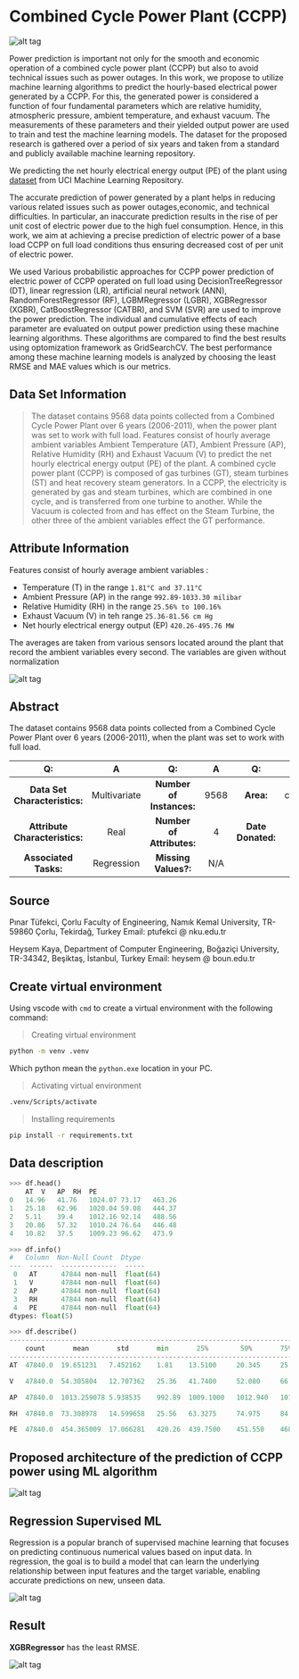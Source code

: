 # Combined Cycle Power Plant (CCPP)

![alt tag](https://github.com/Abdelrahman898/e2e_ds_projec/blob/main/images/burullus-260917-dji-0026-2.jpg)

Power prediction is important not only for the smooth and economic operation of a combined cycle power plant (CCPP) but also to avoid technical issues such as power outages. In this work, we propose to utilize machine learning algorithms to predict the hourly-based electrical power generated by a CCPP. For this, the generated power is considered a function of four fundamental parameters which are relative humidity, atmospheric pressure, ambient temperature, and exhaust vacuum. The measurements of these parameters and their yielded output power are used to train and test the machine learning models. The dataset for the proposed research is gathered over a period of six years and taken from a standard and publicly available machine learning repository.

We predicting the net hourly electrical energy output (PE) of the plant using [dataset](https://archive.ics.uci.edu/ml/datasets/Combined+Cycle+Power+Plant) from UCI Machine Learning Repository.

The accurate prediction of power generated by a plant helps in reducing various related issues such as power outages,economic, and technical difficulties. In particular, an inaccurate prediction results in the rise of per unit cost of electric power due to the high fuel consumption. Hence, in this work, we aim at achieving a precise prediction of electric power of a base load CCPP on full load conditions thus ensuring decreased cost of per unit of electric power.

We used Various probabilistic approaches for CCPP power prediction of electric power of CCPP operated on full load using DecisionTreeRegressor (DT), linear regression (LR), artificial neural network (ANN), RandomForestRegressor (RF), LGBMRegressor (LGBR), XGBRegressor (XGBR), CatBoostRegressor (CATBR), and SVM (SVR) are used to improve the power prediction. The individual and cumulative effects of each parameter are evaluated on output power prediction using these machine learning algorithms. These algorithms are compared to find the best results using optomization framework as GridSearchCV. The best performance among these machine learning models is analyzed by choosing the least RMSE and MAE values which is our metrics.

## Data Set Information

>The dataset contains 9568 data points collected from a Combined Cycle Power Plant over 6 years (2006-2011), when the power plant was set to work with full load. Features consist of hourly average ambient variables Ambient Temperature (AT), Ambient Pressure (AP), Relative Humidity (RH) and Exhaust Vacuum (V) to predict the net hourly electrical energy output (PE) of the plant. A combined cycle power plant (CCPP) is composed of gas turbines (GT), steam turbines (ST) and heat recovery steam generators. In a CCPP, the electricity is generated by gas and steam turbines, which are combined in one cycle, and is transferred from one turbine to another. While the Vacuum is colected from and has effect on the Steam Turbine, the other three of the ambient variables effect the GT performance.

## Attribute Information

Features consist of hourly average ambient variables :

- Temperature (T) in the range `1.81°C and 37.11°C`
- Ambient Pressure (AP) in the range `992.89-1033.30 milibar`
- Relative Humidity (RH) in the range `25.56% to 100.16%`
- Exhaust Vacuum (V) in teh range `25.36-81.56 cm Hg`
- Net hourly electrical energy output (EP) `420.26-495.76 MW`

The averages are taken from various sensors located around the plant that record the ambient variables every second. The variables are given without normalization

![alt tag](https://github.com/Abdelrahman898/e2e_ds_projec/blob/main/images/output1.png)

## Abstract

The dataset contains 9568 data points collected from a Combined Cycle Power Plant over 6 years (2006-2011), when the plant was set to work with full load.

| Q: | A | Q: | A | Q: | A | 
| :---: | :---: | :---: | :---: | :---: | :---: |
| **Data Set Characteristics:** | Multivariate | **Number of Instances:** | 9568 | **Area:** | computer |
| **Attribute Characteristics:** | Real | **Number of Attributes:** | 4 | **Date Donated:** | 2014-03-26 |
| **Associated Tasks:** | Regression | **Missing Values?:** | N/A |

## Source

Pınar Tüfekci, Çorlu Faculty of Engineering, Namık Kemal University, TR-59860 Çorlu, Tekirdağ, Turkey
Email: ptufekci @ nku.edu.tr

Heysem Kaya, Department of Computer Engineering, Boğaziçi University, TR-34342, Beşiktaş, İstanbul, Turkey
Email: heysem @ boun.edu.tr

## Create virtual environment

Using vscode with `cmd` to create a virtual environment with the following command:

> Creating virtual environment

```bash
python -m venv .venv 
```

Which python mean the `python.exe` location in your PC.

> Activating virtual environment

```bash
.venv/Scripts/activate 
```

> Installing requirements

```bash
pip install -r requirements.txt 
```

## Data description

```python
>>> df.head()
	AT	V	AP	RH	PE
0	14.96	41.76	1024.07	73.17	463.26
1	25.18	62.96	1020.04	59.08	444.37
2	5.11	39.4	1012.16	92.14	488.56
3	20.86	57.32	1010.24	76.64	446.48
4	10.82	37.5	1009.23	96.62	473.9
```

```python
>>> df.info()
#   Column  Non-Null Count  Dtype 
---  ------  --------------  ----- 
 0   AT      47844 non-null  float(64)
 1   V       47844 non-null  float(64)
 2   AP      47844 non-null  float(64)
 3   RH      47844 non-null  float(64)
 4   PE      47844 non-null  float(64)
dtypes: float(5)
```

```python
>>> df.describe()
---------------------------------------------------------------------------------------
    count       mean       std       min       25%        50%       75%          max 
---------------------------------------------------------------------------------------
AT  47840.0  19.651231   7.452162    1.81    13.5100     20.345     25.72       37.11

V   47840.0  54.305804   12.707362   25.36   41.7400     52.080     66.54       81.56

AP  47840.0  1013.259078 5.938535    992.89  1009.1000   1012.940   1017.26     1033.30

RH  47840.0  73.308978   14.599658   25.56   63.3275     74.975     84.83       100.16

PE  47840.0  454.365009  17.066281   420.26  439.7500    451.550    468.43      495.76

```

## Proposed architecture of the prediction of CCPP power using ML algorithm

![alt tag](https://github.com/Abdelrahman898/e2e_ds_projec/blob/main/images/Screenshot%202023-07-02%20224545.png)

## Regression Supervised ML

Regression is a popular branch of supervised machine learning that focuses on predicting continuous numerical values based on input data. In regression, the goal is to build a model that can learn the underlying relationship between input
features and the target variable, enabling accurate predictions on new, unseen data.

![alt tag](https://github.com/Abdelrahman898/e2e_ds_projec/blob/main/images/output.png)

## Result 

**XGBRegressor** has the least RMSE.

![alt tag](https://github.com/Abdelrahman898/e2e_ds_projec/blob/main/images/newplot2.png)
